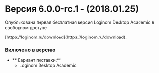 # Версия 6.0.0-rc.1 - (2018.01.25)

Опубликована первая бесплатная версия Loginom Desktop Academic в свободном доступе

 [https://loginom.ru/download](https://loginom.ru/download).

### Включено в версию


*  ** Вариант поставки:** 
    *  Loginom Desktop Academic



